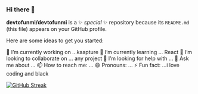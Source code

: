 ### Hi there 👋


**devtofunmi/devtofunmi** is a ✨ _special_ ✨ repository because its `README.md` (this file) appears on your GitHub profile.

Here are some ideas to get you started:

 🔭 I’m currently working on ...kaapture
🌱 I’m currently learning ... React
 👯 I’m looking to collaborate on ... any project
 🤔 I’m looking for help with ...
 💬 Ask me about ...
 📫 How to reach me: ...
😄 Pronouns: ...
 ⚡ Fun fact: ...i love coding and black


[![GitHub Streak](https://streak-stats.demolab.com?user=devtofunmi&theme=dark&border_radius=5)](https://git.io/streak-stats)
